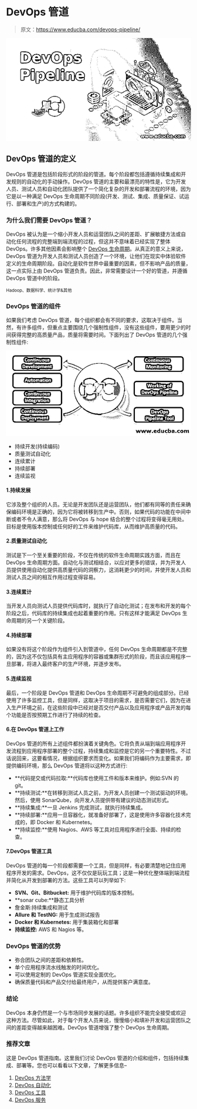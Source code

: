 # DevOps 管道

> 原文：<https://www.educba.com/devops-pipeline/>

![DevOps Pipeline](img/33f3585bcd0ac4b435b32dfb74ef2749.png)



## DevOps 管道的定义

DevOps 管道是包括阶段形式的阶段的管道。每个阶段都包括遵循持续集成和开发规则的自动化的手动操作。DevOps 管道的主要和最漂亮的特性是，它为开发人员、测试人员和自动化团队提供了一个简化复杂的开发和部署流程的环境，因为它是以一种满足 DevOps 生命周期不同阶段(开发、测试、集成、质量保证、试运行、部署和生产)的方式构建的。

### 为什么我们需要 DevOps 管道？

DevOps 被认为是一个缩小开发人员和运营团队之间的差距、扩展敏捷方法或自动化任何流程的完整端到端流程的过程，但这并不意味着已经实现了整体 DevOps。许多其他因素会影响整个 [DevOps 生命周期](https://www.educba.com/devops-lifecycle/)。从真正的意义上来说，DevOps 管道为开发人员和测试人员创造了一个环境，让他们在现实中体验软件定义的生命周期阶段。自动化是软件世界中最重要的因素，但不影响产品的质量，这一点实际上由 DevOps 管道负责。因此，非常需要设计一个好的管道，并遵循 DevOps 管道中的阶段。

<small>Hadoop、数据科学、统计学&其他</small>

### DevOps 管道的组件

如果我们考虑 DevOps 管道，每个组织都会有不同的要求，这取决于组件。当然，有许多组件，但重点主要围绕几个强制性组件，没有这些组件，要用更少的时间获得完整的高质量产品，质量将需要时间。下面列出了 DevOps 管道的几个强制性组件:

![Components of DevOps Pipeline](img/6f0e99b54ec6a517793584fc8883a0f9.png)



*   持续开发(持续编码)
*   质量测试自动化
*   连续累计
*   持续部署
*   连续监视

#### 1.持续发展

它涉及整个组织的人员。无论是开发团队还是运营团队，他们都有同等的责任来确保编码环境是正确的，因为它将被转移到生产中。否则，如果代码的功能在中间中断或者不令人满意，那么将 DevOps 与 hope 结合的整个过程将变得毫无用处。目标是使用版本控制或任何好的工件来维护代码库，从而维护高质量的代码。

#### 2.质量测试自动化

测试是下一个至关重要的阶段，不仅在传统的软件生命周期实践方面，而且在 DevOps 生命周期方面。自动化与测试相结合，以应对更多的错误，并为开发人员提供使用自动化提供高质量代码的洞察力，这消耗更少的时间，并使开发人员和测试人员之间的相互作用过程变得容易。

#### 3.连续累计

当开发人员向测试人员提供代码库时，就执行了自动化测试；在发布和开发的每个阶段之后，代码库的持续集成也起着重要的作用。只有这样才能满足 DevOps 生命周期的另一个关键阶段。

#### 4.持续部署

如果没有将这个阶段作为组件引入到管道中，任何 DevOps 生命周期都是不完整的，因为这不仅包括具有主应用程序的容器或集群形式的阶段，而且该应用程序一旦部署，将进入最终客户的生产环境，并逐步发布。

#### 5.连续监视

最后，一个阶段是 DevOps 管道和 DevOps 生命周期不可避免的组成部分。已经使用了许多监控工具，但是同样，这取决于项目的需求，是否需要它们，因为在进入生产环境之前，在这些阶段中已经对是否交付产品以及应用程序或产品开发的每个功能是否按预期工作进行了持续的检查。

#### 6.在 DevOps 管道上工作

DevOps 管道的所有上述组件都扮演着关键角色。它将负责从端到端应用程序开发流程到应用程序部署的整个过程，持续集成和监控是它的另一个重要特性。不过话说回来，这要看情况，根据组织要求而变化。如果我们将编码作为主要需求，即提供编码环境，那么 DevOps 管道将以这种方式进行:

*   **代码提交或代码拉取:**代码库也使用工件和版本来维护。例如:SVN 的 git。
*   **持续测试:**在转移到测试人员之前，为开发人员创建一个测试驱动的环境。然后，使用 SonarQube，向开发人员提供带有建议的动态测试形式。
*   **持续集成:**一旦 Jenkins 完成测试，就执行持续集成。
*   **持续部署:**应用一旦容器化，就准备好部署了，这是使用许多容器化技术完成的，即 Docker 和 Kubernetes。
*   **持续监控:**使用 Nagios、AWS 等工具对应用程序进行全面、持续的检查。

#### 7.DevOps 管道工具

DevOps 管道的每一个阶段都需要一个工具，但是同样，有必要清楚地记住应用程序开发的需求。DevOps，这不仅仅是玩玩工具；这是一种优化整体端到端流程并简化从开发到部署的方法。这些工具可以列举如下:

*   **SVN、Git、Bitbucket:** 用于维护代码库的版本控制。
*   **sonar cube:**静态工具分析
*   詹金斯:持续集成和测试
*   **Allure 和 TestNG:** 用于生成测试报告
*   **Docker 和 Kubernetes:** 用于集装箱化和部署
*   **持续监控:** AWS 和 Nagios 等。

### DevOps 管道的优势

*   弥合团队之间的差距和依赖性。
*   单个应用程序流水线触发的时间优化。
*   可以使用定制的 DevOps 管道实现全面优化。
*   确保质量代码和产品交付给最终用户，从而提供客户满意度。

### 结论

DevOps 本身仍然是一个与市场同步发展的话题。许多组织不能完全接受或欢迎这种方法。尽管如此，对于每个开发人员来说，慢慢缩小和填补开发和运营团队之间的差距变得越来越困难。DevOps 管道增强了整个 DevOps 生命周期。

### 推荐文章

这是 DevOps 管道指南。这里我们讨论 DevOps 管道的介绍和组件，包括持续集成、部署等。您也可以看看以下文章，了解更多信息–

1.  [DevOps 方法学](https://www.educba.com/devops-methodology/)
2.  [DevOps 自动化](https://www.educba.com/devops-automation/)
3.  [DevOps 工具](https://www.educba.com/devops-tools/)
4.  [DevOps 服务](https://www.educba.com/devops-services/)





